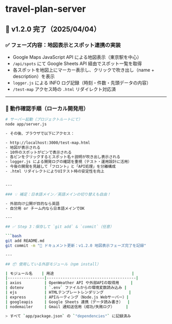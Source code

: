 # travel-plan-server

## 🔖 v1.2.0 完了（2025/04/04）

### ✅ フェーズ内容：地図表示とスポット連携の実装

- Google Maps JavaScript API による地図表示（東京駅を中心）
- `/api/spots` にて Google Sheets API 経由でスポット一覧を取得
- 各スポットを地図上にマーカー表示し、クリックで吹き出し（name + description）を表示
- `logger.js` による INFO ログ記録（時刻・件数・先頭データの内容）
- `/test-map` アクセス時の `.html` リダイレクト対応済

---

### 🔎 動作確認手順（ローカル開発用）

```bash
# サーバー起動（プロジェクトルートにて）
node app/server.js

- その後、ブラウザで以下にアクセス：

- http://localhost:3000/test-map.html
- 地図が表示される
- 10件のスポットがピンで表示される
- 各ピンをクリックするとスポット名＋説明が吹き出し表示される
- logger.js による開発ログの確認を重視（テスト・運用設計に活用）
- 今後の開発を見越して「フロント」と「API処理」を分離構成
- .html リダイレクトによりUIテスト時の安定性を向上


---

### 💡 補足：日本語メイン／英語メインの切り替えも自由！

- 外部向け公開が目的なら英語
- 自分用 or チーム内なら日本語メインでOK

---

## ✅ Step 3：保存して `git add` & `commit`（任意）

```bash
git add README.md
git commit -m "📝 ドキュメント更新：v1.2.0 地図表示フェーズ完了を記録"

---

## 📦 使用している外部モジュール（npm install）

| モジュール名    | 用途                                  |
|----------------|---------------------------------------|
| axios          | OpenWeather API や外部APIの取得用     |
| dotenv         | `.env` ファイルからの環境変数読み込み |
| ejs            | HTMLテンプレートレンダリング           |
| express        | APIルーティング（Node.js Webサーバー）|
| googleapis     | Google Sheets 連携（データ読み書き）  |
| nodemailer     | Gmail 通知送信用（成功/失敗ログ）     |

> すべて `app/package.json` の `"dependencies"` に記録済み
